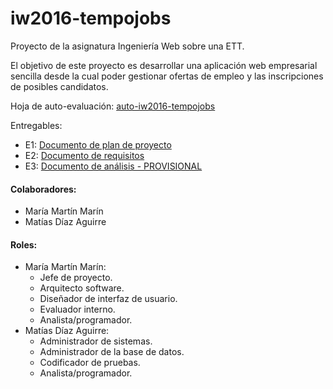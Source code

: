 iw2016-tempojobs
================
Proyecto de la asignatura Ingeniería Web sobre una ETT.

El objetivo de este proyecto es desarrollar una aplicación web empresarial sencilla desde
la cual poder gestionar ofertas de empleo y las inscripciones de posibles candidatos.

Hoja de auto-evaluación: [auto-iw2016-tempojobs](https://docs.google.com/spreadsheets/d/1m27WBOe_tDdPjohx7sM0_MM33ur7FEmseI-JLapoFYI/edit?usp=sharing)

Entregables:
* E1: [Documento de plan de proyecto](https://docs.google.com/document/d/1qFu-Q5v8uLhlId2M9zFeppOT0CdY8ohl4T-J0hhmSVI/edit?usp=sharing)
* E2: [Documento de requisitos](https://docs.google.com/document/d/1jWdlkVnUCD8FCixcph0YGIk8XyvLM64gvuhZ0hjjOFc/edit?usp=sharing)
* E3: [Documento de análisis - PROVISIONAL](https://docs.google.com/document/d/1ZV56vxDvH7zE6xuZ56GKfw8FRiKUL79tgfkhVqS2sRw/edit?usp=sharing)

#### Colaboradores:
* María Martín Marín
* Matías Díaz Aguirre

#### Roles:
* María Martín Marín:
  * Jefe de proyecto.
  * Arquitecto software.
  * Diseñador de interfaz de usuario.
  * Evaluador interno.
  * Analista/programador.
* Matías Díaz Aguirre:
  * Administrador de sistemas.
  * Administrador de la base de datos.
  * Codificador de pruebas.
  * Analista/programador.
